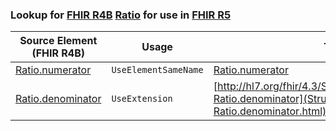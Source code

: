 ### Lookup for [FHIR R4B](https://hl7.org/fhir/R4B/) [Ratio](https://hl7.org/fhir/R4B/Ratio.html) for use in [FHIR R5](https://hl7.org/fhir/R5/)

| Source Element (FHIR R4B) | Usage | Target |
| -------------- | ----- | ------ |
| [Ratio.numerator](https://hl7.org/fhir/R4B/Ratio.html#resource) | `UseElementSameName` | [Ratio.numerator](https://hl7.org/fhir/R5/Ratio.html#resource) |
| [Ratio.denominator](https://hl7.org/fhir/R4B/Ratio.html#resource) | `UseExtension` | [http://hl7.org/fhir/4.3/StructureDefinition/extension-Ratio.denominator](StructureDefinition-ext-R4B-Ratio.denominator.html) |
